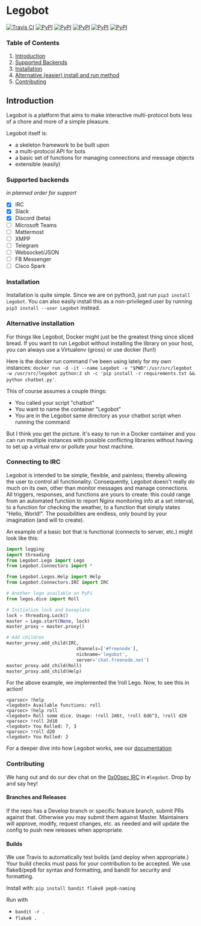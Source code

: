 # Legobot
[![Travis CI](https://travis-ci.org/Legobot/Legobot.svg?branch=master)](https://travis-ci.org/Legobot/Legobot)
[![PyPI](https://img.shields.io/pypi/pyversions/Legobot.svg)](https://pypi.python.org/pypi/Legobot/)
[![PyPI](https://img.shields.io/pypi/l/Legobot.svg)](https://pypi.python.org/pypi/Legobot/)
[![PyPI](https://img.shields.io/pypi/v/Legobot.svg)](https://pypi.python.org/pypi/Legobot/)
[![PyPI](https://img.shields.io/pypi/status/Legobot.svg)](https://pypi.python.org/pypi/Legobot/)
[![PyPI](https://img.shields.io/pypi/wheel/Legobot.svg)](https://pypi.python.org/pypi/Legobot/)

### Table of Contents

1. [Introduction](#introduction)
1. [Supported Backends](#supported-backends)
1. [Installation](#installation)
1. [Alternative (easier) install and run method](#alternative-installation)
1. [Contributing](#contributing)

## Introduction

Legobot is a platform that aims to make interactive multi-protocol bots less of a chore and more of a simple pleasure. 

Legobot itself is: 
* a skeleton framework to be built upon 
* a multi-protocol API for bots
* a basic set of functions for managing connections and message objects
* extensible (easily)

### Supported backends 
_in planned order for support_
- [x] IRC
- [x] Slack
- [x] Discord (beta)
- [ ] Microsoft Teams
- [ ] Mattermost
- [ ] XMPP
- [ ] Telegram
- [ ] Websocket/JSON
- [ ] FB Messenger
- [ ] Cisco Spark

### Installation

Installation is quite simple. Since we are on python3, just run `pip3 install Legobot`. You can also easily install this as a non-privileged user by running `pip3 install --user Legobot` instead.

### Alternative installation

For things like Legobot, Docker might just be the greatest thing since sliced bread. If you want to run Legobot without installing the library on your host, you can always use a Virtualenv (gross) or use docker (fun!)

Here is the docker run command I've been using lately for my own instances: `docker run -d -it --name Legobot -v "$PWD":/usr/src/legobot -w /usr/src/legobot python:3 sh -c 'pip install -r requirements.txt && python chatbot.py'`.

This of course assumes a couple things:
 - You called your script "chatbot"
 - You want to name the container "Legobot"
 - You are in the Legobot same directory as your chatbot script when running the command
 
But I think you get the picture. It's easy to run in a Docker container and you can run multiple instances with possible conflicting libraries without having to set up a virtual env or pollute your host machine. 

### Connecting to IRC

Legobot is intended to be simple, flexible, and painless; thereby allowing the user to control all functionality. Consequently, Legobot doesn't really *do* much on its own, other than monitor messages and manage connections. All triggers, responses, and functions are yours to create: this could range from an automated function to report Nginx monitoring info at a set interval, to a function for checking the weather, to a function that simply states "Hello, World!". The possibilities are endless, only bound by your imagination (and will to create). 

An example of a basic bot that is functional (connects to server, etc.) might look like this:

```python
import logging
import threading
from Legobot.Lego import Lego
from Legobot.Connectors import *

from Legobot.Legos.Help import Help
from Legobot.Connectors.IRC import IRC

# Another lego available on PyPi
from legos.dice import Roll

# Initialize lock and baseplate
lock = threading.Lock()
master = Lego.start(None, lock)
master_proxy = master.proxy()

# Add children
master_proxy.add_child(IRC,
                          channels=['#freenode'],
                          nickname='legobot',
                          server='chat.freenode.net')
master_proxy.add_child(Roll)
master_proxy.add_child(Help)
```
For the above example, we implemented the !roll Lego. Now, to see this in action!

```
<parsec> !help
<legobot> Available functions: roll
<parsec> !help roll
<legobot> Roll some dice. Usage: !roll 2d6t, !roll 6d6^3, !roll d20
<parsec> !roll 2d10
<legobot> You Rolled: 7, 3
<parsec> !roll d20
<legobot> You Rolled: 2
```

For a deeper dive into how Legobot works, see our [documentation](docs/intro.md)

### Contributing

We hang out and do our dev chat on the [0x00sec IRC](https://webchat.0x00sec.org/) in `#legobot`. Drop by and say hey!

#### Branches and Releases

If the repo has a Develop branch or specific feature branch, submit PRs against that. Otherwise you may submit them against Master. Maintainers will approve, modify, request changes, etc. as needed and will update the config to push new releases when appropriate.

#### Builds

We use Travis to automatically test builds (and deploy when appropriate.) Your build checks must pass for your contribution to be accepted. We use flake8/pep8 for syntax and formatting, and bandit for security and formatting. 

Install with: `pip install bandit flake8 pep8-naming`

Run with
- `bandit -r .`
- `flake8 .`
